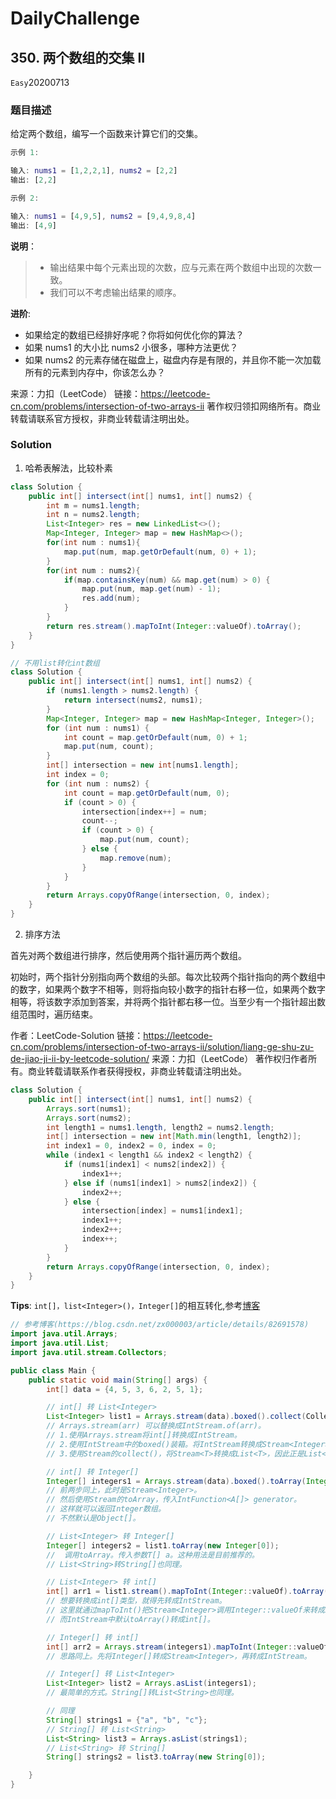 # DailyChallenge

## 350. 两个数组的交集 II

`Easy`20200713

### 题目描述

给定两个数组，编写一个函数来计算它们的交集。

```matlab
示例 1:

输入: nums1 = [1,2,2,1], nums2 = [2,2]
输出: [2,2]

示例 2:

输入: nums1 = [4,9,5], nums2 = [9,4,9,8,4]
输出: [4,9]
```

**说明**：

> - 输出结果中每个元素出现的次数，应与元素在两个数组中出现的次数一致。
> - 我们可以不考虑输出结果的顺序。

**进阶**:

- 如果给定的数组已经排好序呢？你将如何优化你的算法？
- 如果 nums1 的大小比 nums2 小很多，哪种方法更优？
- 如果 nums2 的元素存储在磁盘上，磁盘内存是有限的，并且你不能一次加载所有的元素到内存中，你该怎么办？

来源：力扣（LeetCode）
链接：https://leetcode-cn.com/problems/intersection-of-two-arrays-ii
著作权归领扣网络所有。商业转载请联系官方授权，非商业转载请注明出处。

### Solution

1. 哈希表解法，比较朴素

```java
class Solution {
    public int[] intersect(int[] nums1, int[] nums2) {
        int m = nums1.length;
        int n = nums2.length;
        List<Integer> res = new LinkedList<>();
        Map<Integer, Integer> map = new HashMap<>();
        for(int num : nums1){
            map.put(num, map.getOrDefault(num, 0) + 1);
        }
        for(int num : nums2){
            if(map.containsKey(num) && map.get(num) > 0) {
                map.put(num, map.get(num) - 1);
                res.add(num);
            }
        }
        return res.stream().mapToInt(Integer::valueOf).toArray();
    }
}
```

```java
// 不用list转化int数组
class Solution {
    public int[] intersect(int[] nums1, int[] nums2) {
        if (nums1.length > nums2.length) {
            return intersect(nums2, nums1);
        }
        Map<Integer, Integer> map = new HashMap<Integer, Integer>();
        for (int num : nums1) {
            int count = map.getOrDefault(num, 0) + 1;
            map.put(num, count);
        }
        int[] intersection = new int[nums1.length];
        int index = 0;
        for (int num : nums2) {
            int count = map.getOrDefault(num, 0);
            if (count > 0) {
                intersection[index++] = num;
                count--;
                if (count > 0) {
                    map.put(num, count);
                } else {
                    map.remove(num);
                }
            }
        }
        return Arrays.copyOfRange(intersection, 0, index);
    }
}
```

2. 排序方法

首先对两个数组进行排序，然后使用两个指针遍历两个数组。

初始时，两个指针分别指向两个数组的头部。每次比较两个指针指向的两个数组中的数字，如果两个数字不相等，则将指向较小数字的指针右移一位，如果两个数字相等，将该数字添加到答案，并将两个指针都右移一位。当至少有一个指针超出数组范围时，遍历结束。

作者：LeetCode-Solution
链接：<https://leetcode-cn.com/problems/intersection-of-two-arrays-ii/solution/liang-ge-shu-zu-de-jiao-ji-ii-by-leetcode-solution/>
来源：力扣（LeetCode）
著作权归作者所有。商业转载请联系作者获得授权，非商业转载请注明出处。

```java
class Solution {
    public int[] intersect(int[] nums1, int[] nums2) {
        Arrays.sort(nums1);
        Arrays.sort(nums2);
        int length1 = nums1.length, length2 = nums2.length;
        int[] intersection = new int[Math.min(length1, length2)];
        int index1 = 0, index2 = 0, index = 0;
        while (index1 < length1 && index2 < length2) {
            if (nums1[index1] < nums2[index2]) {
                index1++;
            } else if (nums1[index1] > nums2[index2]) {
                index2++;
            } else {
                intersection[index] = nums1[index1];
                index1++;
                index2++;
                index++;
            }
        }
        return Arrays.copyOfRange(intersection, 0, index);
    }
}
```

**Tips**: `int[]，list<Integer>()，Integer[]`的相互转化,参考[博客](https://blog.csdn.net/zx000003/article/details/82691578)

```java
// 参考博客(https://blog.csdn.net/zx000003/article/details/82691578)
import java.util.Arrays;
import java.util.List;
import java.util.stream.Collectors;

public class Main {
    public static void main(String[] args) {
        int[] data = {4, 5, 3, 6, 2, 5, 1};

        // int[] 转 List<Integer>
        List<Integer> list1 = Arrays.stream(data).boxed().collect(Collectors.toList());
        // Arrays.stream(arr) 可以替换成IntStream.of(arr)。
        // 1.使用Arrays.stream将int[]转换成IntStream。
        // 2.使用IntStream中的boxed()装箱。将IntStream转换成Stream<Integer>。
        // 3.使用Stream的collect()，将Stream<T>转换成List<T>，因此正是List<Integer>。

        // int[] 转 Integer[]
        Integer[] integers1 = Arrays.stream(data).boxed().toArray(Integer[]::new);
        // 前两步同上，此时是Stream<Integer>。
        // 然后使用Stream的toArray，传入IntFunction<A[]> generator。
        // 这样就可以返回Integer数组。
        // 不然默认是Object[]。

        // List<Integer> 转 Integer[]
        Integer[] integers2 = list1.toArray(new Integer[0]);
        //  调用toArray。传入参数T[] a。这种用法是目前推荐的。
        // List<String>转String[]也同理。

        // List<Integer> 转 int[]
        int[] arr1 = list1.stream().mapToInt(Integer::valueOf).toArray();
        // 想要转换成int[]类型，就得先转成IntStream。
        // 这里就通过mapToInt()把Stream<Integer>调用Integer::valueOf来转成IntStream
        // 而IntStream中默认toArray()转成int[]。

        // Integer[] 转 int[]
        int[] arr2 = Arrays.stream(integers1).mapToInt(Integer::valueOf).toArray();
        // 思路同上。先将Integer[]转成Stream<Integer>，再转成IntStream。

        // Integer[] 转 List<Integer>
        List<Integer> list2 = Arrays.asList(integers1);
        // 最简单的方式。String[]转List<String>也同理。

        // 同理
        String[] strings1 = {"a", "b", "c"};
        // String[] 转 List<String>
        List<String> list3 = Arrays.asList(strings1);
        // List<String> 转 String[]
        String[] strings2 = list3.toArray(new String[0]);

    }
}
```
